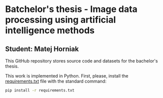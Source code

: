 # Batchelor's thesis - Image data processing using artificial intelligence methods

## Student: Matej Horniak

This GitHub repository stores source code and datasets for the bachelor's thesis.

This work is implemented in Python. First, please, install the [requirements.txt](requirements.txt) file with the standard command:

```bash
pip install -r requirements.txt
```
